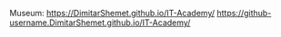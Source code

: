  Museum: https://DimitarShemet.github.io/IT-Academy/
https://github-username.DimitarShemet.github.io/IT-Academy/
